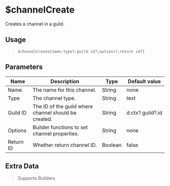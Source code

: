 # $channelCreate
Creates a channel in a guild.
## Usage
> `$channelCreate[name;type?;guild id?;options?;return id?]`
## Parameters
|   Name    |                     Description                      |  Type   |  Default value   |
|-----------|------------------------------------------------------|---------|------------------|
| Name      | The name for this channel.                           | String  | none             |
| Type      | The channel type.                                    | String  | text             |
| Guild ID  | The ID of the guild where channel should be created. | String  | d.ctx?.guild?.id |
| Options   | Builder functions to set channel properties.         | String  | none             |
| Return ID | Whether return channel ID.                           | Boolean | false            |

## Extra Data
> Supports Builders